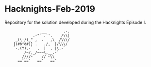 # Hacknights-Feb-2019
Repository for the solution developed during the Hacknights Episode I.

```
                 __        .-.
             .-"` .`'.    /\\|
     _(\-/)_" ,  .   ,\  /\\\/
    {(#b^d#)} .   ./,  |/\\\/
    `-.(Y).-`  ,  |  , |\.-`
         /~/,_/~~~\,__.-`
        ////~    // ~\\
      ==`==`   ==`   ==`
```
